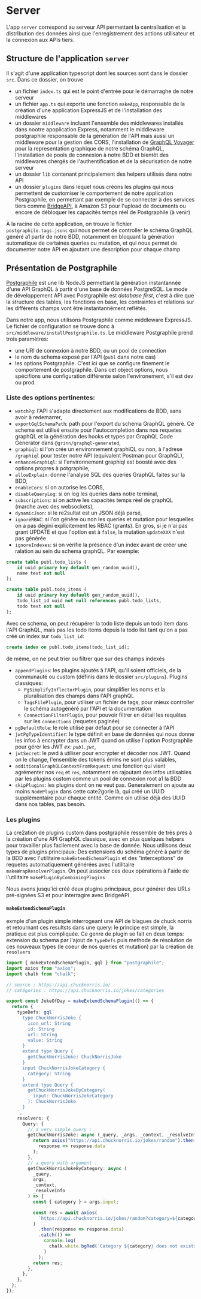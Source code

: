 # Server

L'app `server` correspond au serveur API permettant la centralisation et la distribution des données ainsi que l'enregistrement des actions utilisateur et la connexion aux APIs tiers.

## Structure de l'application `server`

Il s'agit d'une application typescript dont les sources sont dans le dossier `src`. Dans ce dossier, on trouve

- un fichier `index.ts` qui est le point d'entrée pour le démarraghe de notre serveur
- un fichier `app.ts` qui exporte une fonction `makeApp`, responsable de la création d'une application ExpressJS et de l'installation des middlewares
- un dossier `middleware` incluant l'ensemble des middlewares installés dans nootre apoplication Express, notamment le middleware postgraphile responsable de la génération de l'API mais aussi un middleware pour la gestion des CORS, l'installation de [GraphQL Voyager](https://github.com/IvanGoncharov/graphql-voyager) pour la representation graphique de notre schéma GraphQL, l'installation de pools de connexion à notre BDD et bientôt des middlewares chergés de l'authentification et de la sécurisation de notre serveur
- un dossier `lib` contenant principalement des helpers utilisés dans notre API
- un dossier `plugins` dans lequel nous créons les plugins qui nous permettent de customiser le comportement de notre application Postgraphile, en permettant par exemple de se connecter à des services tiers comme [BridgeAPI](https://bridgeapi.io/), à Amazon S3 pour l'upload de documents ou encore de débloquer les capacités temps réel de Postgraphile (à venir)

À la racine de cette application, on trouve le fichier `postgraphile.tags.jsonc` qui nous permet de controller le schéma GraphQL généré a1 partir de notre BDD, notamment en bloquant la génération automatique de certaines queries ou mutation, et qui nous permet de documenter notre API en ajoutant une description pour chaque champ

## Présentation de Postgraphile

[Postgraphile](https://postgraphile.org) est une lib NodeJS permettant la génération instantannée d'une API GraphQL à partir d'une base de données PostgreSQL. Le mode de développement API avec Postgraphile est _database first_, c'est à dire que la structure des tables, les fonctions en base, les contraintes et relations sur les différents champs vont être instantannément reflétés.

Dans notre app, nous utilisons Postgraphile comme middleware ExpressJS. Le fichier de configuration se trouve donc à `src/middleware/installPostgraphile.ts`. Le middleware Postgraphile prend trois paramètres:

- une URI de connexion à notre BDD, ou un pool de connection
- le nom du schema exposé par l'API (`publ` dans notre cas)
- les options Postgraphile. C'est ici que se configure finement le comportement de postgraphile. Dans cet object options, nous spécifions une configuration différente selon l'environement, s'il est dev ou prod.

### Liste des options pertinentes:

- `watchPg`: l'API s'adapte directement aux modifications de BDD, sans avoir à redemarrer,
- `exportGqlSchemaPath`: path pour l'export du schema GraphQL généré. Ce schema est utilisé ensuite pour l'autocompletion dans nos requetes graphQL et la génération des hooks et types par GraphQL Code Generator dans `@grinn/graphql-generated`,
- `graphiql`: si l'on crée un environnement graphiQL ou non, à l'adrese `/graphiql` pour tester notre API (equivalent Postman pour GraphQL),
- `enhanceGraphiql`: si l'environnement graphiql est boosté avec des options propres à potgraphile,
- `allowExplain`: donne l'analyse SQL des queries GraphQL faites sur la BDD,
- `enableCors`: si on autorise les CORS,
- `disableQueryLog`: si on log les queries dans notre terminal,
- `subscriptions`: si on active les capacités temps réel de graphQL (marche avec des websockets),
- `dynamicJson`: si le re2sultat est un JSON déjà parsé,
- `ignoreRBAC`: si l'on génère ou non les queries et mutation pour lesquelles on a pas dégini explicitement les RBAC (grants). En gros, si je n'ai pas grant UPDATE et que l'option est à `false`, la mutation `updateXXX` n'est pas générée
- `ignoreIndexes`: si on vérifie la présence d'un index avant de créer une ralation au sein du schema graphQL. Par exemple:

```sql
create table publ.todo_lists (
    id uuid primary key default gen_random_uuid(),
    name text not null
);

create table publ.todo_items (
    id uuid primary key default gen_random_uuid(),
    todo_list_id uuid not null references publ.todo_lists,
    todo text not null
);
```

Avec ce schema, on peut récupérer la todo liste depuis un todo item dans l'API GraphQL, mais pas les todo items depuis la todo list tant qu'on a pas créé un index sur `todo_list_id`:

```sql
create index on publ.todo_items(todo_list_id);
```

de même, on ne peut trier ou filtrer que sur des champs indexés

- `appendPlugins`: les plugins ajoutés à l'API, qu'il soient officiels, de la communauté ou custom (définis dans le dossier `src/plugins`). Plugins classiques:
  - `PgSimplifyInflectorPlugin`, pour simplifier les noms et la pluralisation des champs dans l'API graphQL
  - `TagsFilePlugin`, pour utiliser un fichier de tags, pour mieux controller le schéma autogénéré par l'API et la documentation
  - `ConnectionFilterPlugin`, pour pouvoir filtrer en détail les requêtes sur les `connections` (requetes paginée)
- `pgDefaultRole`: le role utilisé par defaut pour se connecter à l'API
- `jwtPgTypeIdentifier`: le type définit en base de données qui nous donne les infos à encrypter dans un JWT quand on utilise l'option Postgraphile pour gérer les JWT _ex: `publ.jwt`_,
- `jwtSecret`: le pwd à utiliser pour encrypter et décoder nos JWT. Quand on le change, l'ensemble des tokens émins ne sont plus valables,
- `additionalGraphQLContextFromRequest`: une fonction qui vient agrémenter nos `req` et `res`, notamment en rajoutant des infos utilisables par les plugins custom comme un pool de connexion root a1 la BDD
- `skipPlugins`: les plugins dont on ne veut pas. Generalement on ajoute au moins `NodePlugin` dans cette cate2gorie là, qui créé un UUID supplémentaire pour chaque entité. Comme oin utilise déjà des UUID dans nos tables, pas besoin.

### Les plugins

La cre2ation de plugins custom dans postgraphile ressemble de très pres à la création d'une API GraphQL classique, avec en plus quelques helpers pour travailler plus facilement avec la base de donnée. Nous utilisons deux types de plugins principaux: Des extensions du schéma généré à partir de la BDD avec l'utilitaire `makeExtendSchemaPlugin` et des "interceptions" de requetes automatiquement générées avec l'utilitaire `makeWrapResolverPlugin`. On peut associer ces deux opérations à l'aide de l'utilitaire `makePluginByCombiningPlugins`

Nous avons jusqu'ici créé deux plugins principaux, pour générer des URLs pré-signées S3 et pour interragire avec BridgeAPI

#### `makeExtendSchemaPlugin`

exmple d'un plugin simple interrogeant une API de blagues de chuck norris et retournant ces resultsts dans une query: le principe est simple, la pratique est plus compliquée. Ce genre de plugin se fait en deux temps: extension du schema par l'ajout de `typeDefs` puis methode de résolution de ces nouveaux types (le coeur de nos queries et mutation) par la création de `resolvers`

```ts
import { makeExtendSchemaPlugin, gql } from "postgraphile";
import axios from "axios";
import chalk from "chalk";

// source : https://api.chucknorris.io/
// catégories : https://api.chucknorris.io/jokes/categories

export const JokeOfDay = makeExtendSchemaPlugin(() => {
  return {
    typeDefs: gql`
      type ChuckNorrisJoke {
        icon_url: String
        id: String
        url: String
        value: String
      }
      extend type Query {
        getChuckNorrisJoke: ChuckNorrisJoke
      }
      input ChuckNorrisJokeCategory {
        category: String
      }
      extend type Query {
        getChuckNorrisJokeByCategory(
          input: ChuckNorrisJokeCategory
        ): ChuckNorrisJoke
      }
    `,
    resolvers: {
      Query: {
        // a very simple query :
        getChuckNorrisJoke: async (_query, _args, _context, _resolveInfo) => {
          return axios("https://api.chucknorris.io/jokes/random").then(
            response => response.data
          );
        },
        // a query with argument :
        getChuckNorrisJokeByCategory: async (
          _query,
          args,
          _context,
          _resolveInfo
        ) => {
          const { category } = args.input;

          const res = await axios(
            `https://api.chucknorris.io/jokes/random?category=${category}`
          )
            .then(response => response.data)
            .catch(() =>
              console.log(
                chalk.white.bgRed(`Category ${category} does not exists`)
              )
            );
          return res;
        },
      },
    },
  };
});
```

